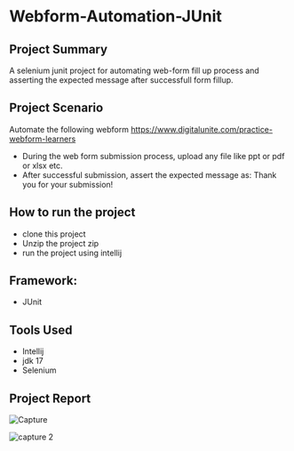 # Webform-Automation-JUnit

## Project Summary 
A selenium junit project for automating web-form fill up process and asserting the expected message after successfull form fillup.

## Project Scenario
Automate the following webform
https://www.digitalunite.com/practice-webform-learners
- During the web form submission process, upload any file like ppt or pdf or xlsx etc.
- After successful submission, assert the expected message as: Thank you for your submission!

## How to run the project
- clone this project
- Unzip the project zip
- run the project using intellij

## Framework:
- JUnit

## Tools Used
- Intellij
- jdk 17
- Selenium
  
## Project Report
![Capture](https://github.com/Sayma-Mahjuba/Webform-Automation-JUnit/assets/67679589/2c634892-2914-4f32-97eb-0ab749d20c8a)

![capture 2](https://github.com/Sayma-Mahjuba/Webform-Automation-JUnit/assets/67679589/60e6bf31-6977-4281-9933-7df57f04cfe5)

